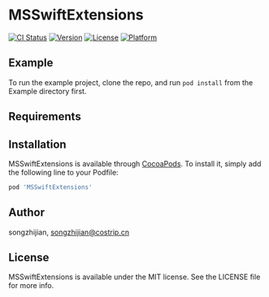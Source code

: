 # MSSwiftExtensions

[![CI Status](https://img.shields.io/travis/songzhijian/MSSwiftExtensions.svg?style=flat)](https://travis-ci.org/songzhijian/MSSwiftExtensions)
[![Version](https://img.shields.io/cocoapods/v/MSSwiftExtensions.svg?style=flat)](https://cocoapods.org/pods/MSSwiftExtensions)
[![License](https://img.shields.io/cocoapods/l/MSSwiftExtensions.svg?style=flat)](https://cocoapods.org/pods/MSSwiftExtensions)
[![Platform](https://img.shields.io/cocoapods/p/MSSwiftExtensions.svg?style=flat)](https://cocoapods.org/pods/MSSwiftExtensions)

## Example

To run the example project, clone the repo, and run `pod install` from the Example directory first.

## Requirements

## Installation

MSSwiftExtensions is available through [CocoaPods](https://cocoapods.org). To install
it, simply add the following line to your Podfile:

```ruby
pod 'MSSwiftExtensions'
```

## Author

songzhijian, songzhijian@costrip.cn

## License

MSSwiftExtensions is available under the MIT license. See the LICENSE file for more info.
